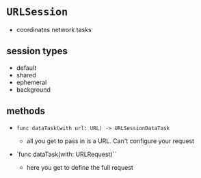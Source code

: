 # `URLSession`

* coordinates network tasks

## session types
* default
* shared
* ephemeral
* background


## methods
* `func dataTask(with url: URL) -> URLSessionDataTask`
  * all you get to pass in is a URL. Can't configure your request

* `func dataTask(with: URLRequest)``
  * here you get to define the full request
